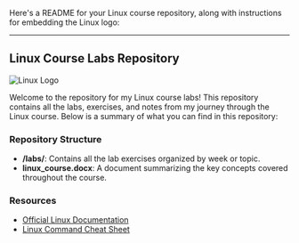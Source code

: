 Here's a README for your Linux course repository, along with instructions for embedding the Linux logo:

---

## Linux Course Labs Repository

![Linux Logo](https://upload.wikimedia.org/wikipedia/commons/a/af/Tux.png)

Welcome to the repository for my Linux course labs! This repository contains all the labs, exercises, and notes from my journey through the Linux course. Below is a summary of what you can find in this repository:

### Repository Structure

- **/labs/**: Contains all the lab exercises organized by week or topic.
- **linux_course.docx**: A document summarizing the key concepts covered throughout the course.


### Resources

- [Official Linux Documentation](https://www.kernel.org/doc/html/latest/)
- [Linux Command Cheat Sheet](https://www.linuxtrainingacademy.com/linux-commands-cheat-sheet/)
